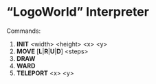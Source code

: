 # “LogoWorld” Interpreter 

Commands:
1. **INIT** \<width> \<height> \<x> \<y>
2. **MOVE** \[**L**|**R**|**U**|**D**] \<steps>
3. **DRAW**
4. **WARD**
5. **TELEPORT** \<x> \<y>
